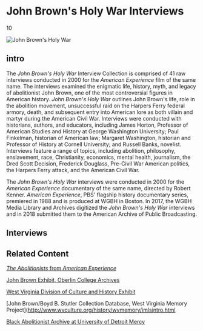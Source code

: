 # John Brown's Holy War Interviews

10

![](https://s3.amazonaws.com/openvault.wgbh.org/special_collections/john-brown/AX0002_JohnBrown.jpg "John Brown's Holy War")

## intro

The <em>John Brown's Holy War</em> Interview Collection is comprised of 41 raw interviews conducted in 2000 for the <em>American Experience</em> film of the same name. The interviews examined the enigmatic life, history, myth, and legacy of abolitionist John Brown, one of the most controversial figures in American history. <em>John Brown's Holy War</em> outlines John Brown's life, role in the abolition movement, unsuccessful raid on the Harpers Ferry federal armory, death, and subsequent entry into American lore as both villain and martyr during the American Civil War. Interviews were conducted with historians, authors, and educators, including James Horton, Professor of American Studies and History at George Washington University; Paul Finkelman, historian of American law; Margaret Washington, historian and Professor of History at Cornell University; and Russell Banks, novelist. Interviews feature a range of topics, including abolition, philosophy, enslavement, race, Christianity, economics, mental health, journalism, the Dred Scott Decision, Frederick Douglass, Pre-Civil War American politics, the Harpers Ferry attack, and the American Civil War.

The <em>John Brown's Holy War</em> interviews were conducted in 2000 for the <em>American Experience</em> documentary of the same name, directed by Robert Kenner. <em>American Experience</em>, PBS' flagship history documentary series, premiered in 1988 and is produced at WGBH in Boston. In 2017, the WGBH Media Library and Archives digitized the <em>John Brown's Holy War</em> interviews and in 2018 submitted them to the American Archive of Public Broadcasting.

## Interviews

[](http://localhost:3000/catalog?f[special_collection_tags][]=john-brown)

## Related Content

[<em>The Abolitionists</em> from <em>American Experience</em>](http://www.pbs.org/wgbh/americanexperience/films/abolitionists/)

[John Brown Exhibit, Oberlin College Archives](http://www2.oberlin.edu/archive/exhibits/john_brown_new/intro_bust.html)

[West Virginia Division of Culture and History Exhibit](http://www.wvculture.org/history/jbexhibit/jbintroduction.html)

[John Brown/Boyd B. Stutler Collection Database, West Virginia Memory Project](http://www.wvculture.org/history/wvmemory/imlsintro.html

[Black Abolitionist Archive at University of Detroit Mercy](http://libraries.udmercy.edu/archives/special-collections/index.php?collectionCode=baa)
